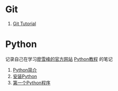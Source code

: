# Git
1. [Git Tutorial](https://github.com/Microstrong0305/Python-Tutorial-and-Git-Tutorial/tree/master/git_guide)

# Python
记录自己在学习[廖雪峰的官方网站](https://www.liaoxuefeng.com/) [Python教程](https://www.liaoxuefeng.com/wiki/0014316089557264a6b348958f449949df42a6d3a2e542c000) 的笔记
1. [Python简介](https://github.com/Microstrong0305/Python-Tutorial-and-Git-Tutorial/tree/master/Python%E7%AE%80%E4%BB%8B)
2. [安装Python](https://github.com/Microstrong0305/Python-Tutorial-and-Git-Tutorial/tree/master/%E5%AE%89%E8%A3%85Python)
3. [第一个Python程序](https://github.com/Microstrong0305/Python-Tutorial-and-Git-Tutorial/tree/master/%E7%AC%AC%E4%B8%80%E4%B8%AAPython%E7%A8%8B%E5%BA%8F)
